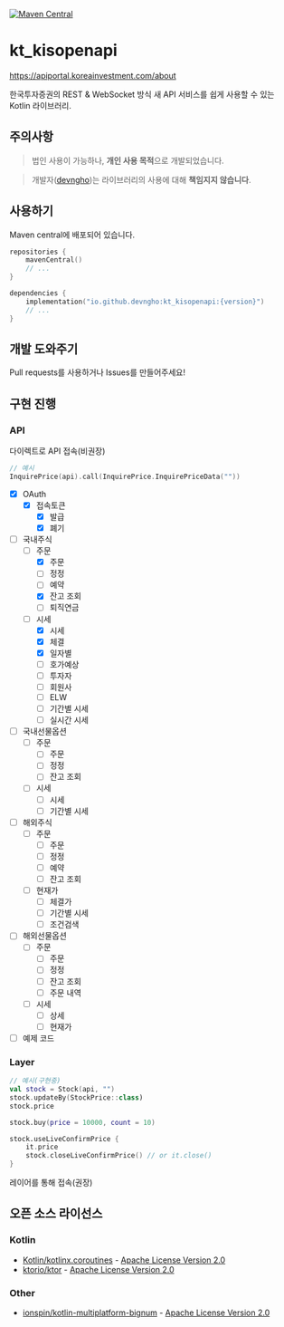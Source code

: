 [![Maven Central](https://maven-badges.herokuapp.com/maven-central/io.github.devngho/kt_kisopenapi/badge.svg)](https://maven-badges.herokuapp.com/maven-central/io.github.devngho/kt_kisopenapi)
# kt_kisopenapi

https://apiportal.koreainvestment.com/about

한국투자증권의 REST & WebSocket 방식 새 API 서비스를 쉽게 사용할 수 있는 Kotlin 라이브러리.

## 주의사항

> 법인 사용이 가능하나, **개인 사용 목적**으로 개발되었습니다.

> 개발자([devngho](https://github.com/devngho))는 라이브러리의 사용에 대해 **책임지지 않습니다**.

## 사용하기
Maven central에 배포되어 있습니다.
```kotlin
repositories {
    mavenCentral()
    // ...
}

dependencies {
    implementation("io.github.devngho:kt_kisopenapi:{version}")
    // ...
}
```

## 개발 도와주기
Pull requests를 사용하거나 Issues를 만들어주세요!
## 구현 진행
### API
다이렉트로 API 접속(비권장)
```kotlin
// 예시
InquirePrice(api).call(InquirePrice.InquirePriceData(""))
```
- [x] OAuth
  - [x] 접속토큰
      - [x] 발급
      - [x] 폐기
- [ ] 국내주식
    - [ ] 주문
      - [x] 주문
      - [ ] 정정
      - [ ] 예약
      - [x] 잔고 조회
      - [ ] 퇴직연금
    - [ ] 시세
      - [x] 시세
      - [x] 체결
      - [x] 일자별
      - [ ] 호가예상
      - [ ] 투자자
      - [ ] 회원사
      - [ ] ELW
      - [ ] 기간별 시세
      - [ ] 실시간 시세
- [ ] 국내선물옵션
    - [ ] 주문
        - [ ] 주문 
        - [ ] 정정
        - [ ] 잔고 조회
    - [ ] 시세
        - [ ] 시세
        - [ ] 기간별 시세
- [ ] 해외주식
  - [ ] 주문
    - [ ] 주문
    - [ ] 정정
    - [ ] 예약
    - [ ] 잔고 조회
  - [ ] 현재가
    - [ ] 체결가
    - [ ] 기간별 시세
    - [ ] 조건검색
- [ ] 해외선물옵션
    - [ ] 주문
        - [ ] 주문
        - [ ] 정정
        - [ ] 잔고 조회
        - [ ] 주문 내역
    - [ ] 시세
        - [ ] 상세
        - [ ] 현재가
- [ ] 예제 코드

### Layer
```kotlin
// 예시(구현중)
val stock = Stock(api, "")
stock.updateBy(StockPrice::class)
stock.price

stock.buy(price = 10000, count = 10)

stock.useLiveConfirmPrice {
    it.price
    stock.closeLiveConfirmPrice() // or it.close()
}


```
레이어를 통해 접속(권장)

## 오픈 소스 라이선스
### Kotlin
- [Kotlin/kotlinx.coroutines](https://github.com/Kotlin/kotlinx.coroutines) - [Apache License Version 2.0](https://www.apache.org/licenses/LICENSE-2.0)
- [ktorio/ktor](https://github.com/ktorio/ktor) - [Apache License Version 2.0](https://www.apache.org/licenses/LICENSE-2.0)
### Other
- [ionspin/kotlin-multiplatform-bignum](http://github.com/ionspin/kotlin-multiplatform-bignum/) - [Apache License Version 2.0](https://www.apache.org/licenses/LICENSE-2.0)

